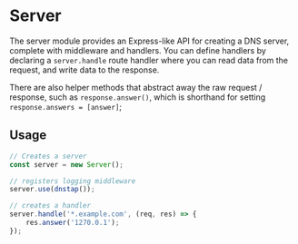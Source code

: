 # Server

The server module provides an Express-like API for creating a DNS server,
complete with middleware and handlers. You can define handlers by
declaring a `server.handle` route handler where you can read data from the request, and write data to the response.

There are also helper methods that abstract away the raw request / response, such as `response.answer()`, which is shorthand for setting `response.answers = [answer]`;

## Usage

```ts
// Creates a server
const server = new Server();

// registers logging middleware
server.use(dnstap());

// creates a handler
server.handle('*.example.com', (req, res) => {
    res.answer('1270.0.1');
});
```
